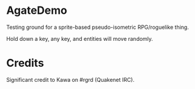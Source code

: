 ﻿AgateDemo
===========

Testing ground for a sprite-based pseudo-isometric RPG/roguelike thing.

Hold down a key, any key, and entities will move randomly.

Credits
=======
Significant credit to Kawa on #rgrd (Quakenet IRC).